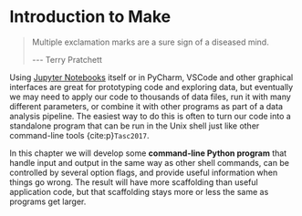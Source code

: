 # Introduction to Make

> Multiple exclamation marks are a sure sign of a diseased mind.
>
> --- Terry Pratchett

Using [Jupyter Notebooks](https://jupyter.org/) itself or in  PyCharm, VSCode and other graphical interfaces
are great for prototyping code and exploring data, but eventually we may need to apply our code to thousands of data files,
run it with many different parameters, or combine it with other programs as part of a data analysis pipeline.
The easiest way to do this is often to turn our code into a standalone program that can be run in the Unix shell
just like other command-line tools {cite:p}`Tasc2017`.

In this chapter we will develop some **command-line Python program** that handle input and output in the same way as other shell commands,
can be controlled by several option flags, and provide useful information when things go wrong.
The result will have more scaffolding than useful application code, but that scaffolding stays more or less the same as programs get larger.
